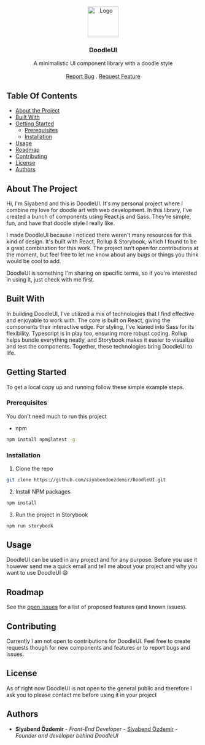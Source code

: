 <br/>
<p align="center">
  <a href="https://github.com/siyabendoezdemir/DoodleUI">
    <img src="https://lh3.googleusercontent.com/drive-viewer/AEYmBYSLmwhgBOQFCTFBEYCTR1rcYlVIiP4MSJN2lGhc3i1qQuaeu-wrytvjUvqQcb_mjUv5dBABVVvnGWMHG9p_nArzaHc9gg=s2560" alt="Logo" width="80" height="80">
  </a>

  <h3 align="center">DoodleUI</h3>

  <p align="center">
    A minimalistic UI component library with a doodle style
    <br/>
    <br/>
    <a href="https://github.com/siyabendoezdemir/DoodleUI/issues">Report Bug</a>
    .
    <a href="https://github.com/siyabendoezdemir/DoodleUI/issues">Request Feature</a>
  </p>
</p>



## Table Of Contents

* [About the Project](#about-the-project)
* [Built With](#built-with)
* [Getting Started](#getting-started)
  * [Prerequisites](#prerequisites)
  * [Installation](#installation)
* [Usage](#usage)
* [Roadmap](#roadmap)
* [Contributing](#contributing)
* [License](#license)
* [Authors](#authors)

## About The Project

Hi, I'm Siyabend and this is DoodleUI. It's my personal project where I combine my love for doodle art with web development. In this library, I've created a bunch of components using React.js and Sass. They're simple, fun, and have that doodle style I really like.

I made DoodleUI because I noticed there weren't many resources for this kind of design. It's built with React, Rollup & Storybook, which I found to be a great combination for this work. The project isn't open for contributions at the moment, but feel free to let me know about any bugs or things you think would be cool to add.

DoodleUI is something I'm sharing on specific terms, so if you're interested in using it, just check with me first.

## Built With

In building DoodleUI, I've utilized a mix of technologies that I find effective and enjoyable to work with. The core is built on React, giving the components their interactive edge. For styling, I've leaned into Sass for its flexibility. Typescript is in play too, ensuring more robust coding. Rollup helps bundle everything neatly, and Storybook makes it easier to visualize and test the components. Together, these technologies bring DoodleUI to life.

## Getting Started

To get a local copy up and running follow these simple example steps.

### Prerequisites

You don't need much to run this project

* npm

```sh
npm install npm@latest -g
```

### Installation

1. Clone the repo

```sh
git clone https://github.com/siyabendoezdemir/DoodleUI.git
```

2. Install NPM packages

```sh
npm install
```

3. Run the project in Storybook

```sh
npm run storybook
```

## Usage

DoodleUI can be used in any project and for any purpose. Before you use it however send me a quick email and tell me about your project and why you want to use DoodleUI 😄

## Roadmap

See the [open issues](https://github.com/siyabendoezdemir/DoodleUI/issues) for a list of proposed features (and known issues).

## Contributing

Currently I am not open to contributions for DoodleUI. Feel free to create requests though for new components and features or to report bugs and issues.



## License

As of right now DoodleUI is not open to the general public and therefore I ask you to please contact me before using it in your project

## Authors

* **Siyabend Özdemir** - *Front-End Developer* - [Siyabend Özdemir](https://github.com/siyabendoezdemir/) - *Founder and developer behind DoodleUI*
